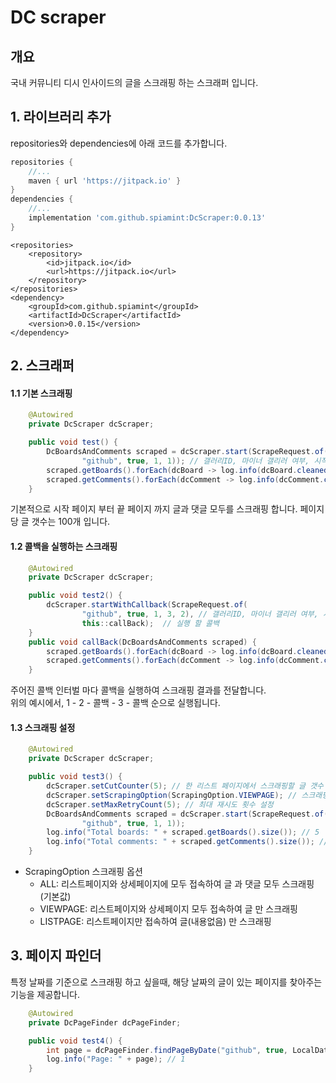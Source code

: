# DC scraper
## 개요
국내 커뮤니티 디시 인사이드의 글을 스크래핑 하는 스크래퍼 입니다.

## 1. 라이브러리 추가
repositories와 dependencies에 아래 코드를 추가합니다.
```gradle
repositories {
    //...
    maven { url 'https://jitpack.io' } 
}
dependencies {
    //...
    implementation 'com.github.spiamint:DcScraper:0.0.13' 
}
```
```maven
<repositories>
    <repository>
        <id>jitpack.io</id>
        <url>https://jitpack.io</url>
    </repository>
</repositories>
<dependency>
    <groupId>com.github.spiamint</groupId>
    <artifactId>DcScraper</artifactId>
    <version>0.0.15</version>
</dependency>
```

## 2. 스크래퍼
#### 1.1 기본 스크래핑
```java
    @Autowired
    private DcScraper dcScraper;

    public void test() {
        DcBoardsAndComments scraped = dcScraper.start(ScrapeRequest.of(
                "github", true, 1, 1)); // 갤러리ID, 마이너 갤리러 여부, 시작페이지, 끝페이지
        scraped.getBoards().forEach(dcBoard -> log.info(dcBoard.cleanedToString())); // 스크래핑 된 글
        scraped.getComments().forEach(dcComment -> log.info(dcComment.cleanedToString())); // 스크래핑 된 댓글
    }
```
기본적으로 시작 페이지 부터 끝 페이지 까지 글과 댓글 모두를 스크래핑 합니다. 페이지 당 글 갯수는 100개 입니다.

#### 1.2 콜백을 실행하는 스크래핑
```java
    @Autowired
    private DcScraper dcScraper;

    public void test2() {
        dcScraper.startWithCallback(ScrapeRequest.of(
                "github", true, 1, 3, 2), // 갤러리ID, 마이너 갤리러 여부, 시작페이지, 끝페이지, 콜백 인터벌
                this::callBack);  // 실행 할 콜백
    }
    public void callBack(DcBoardsAndComments scraped) {
        scraped.getBoards().forEach(dcBoard -> log.info(dcBoard.cleanedToString())); // 스크래핑 된 글
        scraped.getComments().forEach(dcComment -> log.info(dcComment.cleanedToString())); // 스크래핑 된 댓글
    }
```
주어진 콜백 인터벌 마다 콜백을 실행하여 스크래핑 결과를 전달합니다.  
위의 예시에서, 1 - 2 - 콜백 - 3 - 콜백 순으로 실행됩니다.

#### 1.3 스크래핑 설정
```java
    @Autowired
    private DcScraper dcScraper;

    public void test3() {
        dcScraper.setCutCounter(5); // 한 리스트 페이지에서 스크래핑할 글 갯수 제한
        dcScraper.setScrapingOption(ScrapingOption.VIEWPAGE); // 스크래핑 옵션(범위) 설정
        dcScraper.setMaxRetryCount(5); // 최대 재시도 횟수 설정
        DcBoardsAndComments scraped = dcScraper.start(ScrapeRequest.of(
                "github", true, 1, 1));
        log.info("Total boards: " + scraped.getBoards().size()); // 5
        log.info("Total comments: " + scraped.getComments().size()); // 0
    }
```
+ ScrapingOption 스크래핑 옵션
  + ALL: 리스트페이지와 상세페이지에 모두 접속하여 글 과 댓글 모두 스크래핑 (기본값)
  + VIEWPAGE: 리스트페이지와 상세페이지 모두 접속하여 글 만 스크래핑
  + LISTPAGE: 리스트페이지만 접속하여 글(내용없음) 만 스크래핑 

## 3. 페이지 파인더 
특정 날짜를 기준으로 스크래핑 하고 싶을때, 해당 날짜의 글이 있는 페이지를 찾아주는 기능을 제공합니다.
```java
    @Autowired
    private DcPageFinder dcPageFinder;

    public void test4() {
        int page = dcPageFinder.findPageByDate("github", true, LocalDate.of(2021, 1, 1)); // 갤러리ID, 마이너 갤러리 여부, 찾을 날짜
        log.info("Page: " + page); // 1
    }
```
